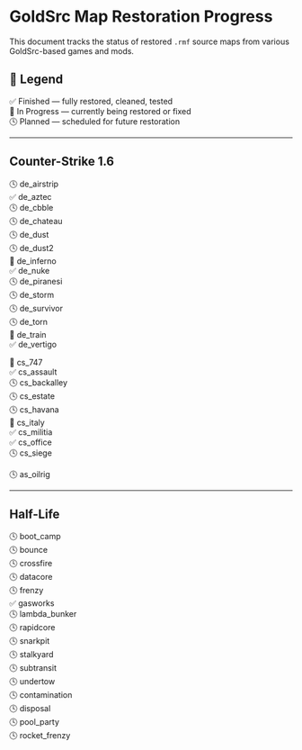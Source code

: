 # GoldSrc Map Restoration Progress

This document tracks the status of restored `.rmf` source maps from various GoldSrc-based games and mods.

## 📌 Legend

✅ Finished — fully restored, cleaned, tested  
🔵 In Progress — currently being restored or fixed  
🕓 Planned — scheduled for future restoration  

---

## Counter-Strike 1.6

🕓 de_airstrip  
✅ de_aztec  
🕓 de_cbble  
🕓 de_chateau  
🕓 de_dust  
🕓 de_dust2  
🔵 de_inferno  
✅ de_nuke  
🕓 de_piranesi  
🕓 de_storm  
🕓 de_survivor  
🕓 de_torn  
🔵 de_train  
✅ de_vertigo  

🔵 cs_747  
✅ cs_assault  
🕓 cs_backalley  
🕓 cs_estate  
🕓 cs_havana  
🔵 cs_italy  
✅ cs_militia  
✅ cs_office  
🕓 cs_siege  

🕓 as_oilrig  

---

## Half-Life

🕓 boot_camp  
🕓 bounce  
🕓 crossfire  
🕓 datacore  
🕓 frenzy  
✅ gasworks  
🕓 lambda_bunker  
🕓 rapidcore  
🕓 snarkpit  
🕓 stalkyard  
🕓 subtransit  
🕓 undertow  
🕓 contamination  
🕓 disposal  
🕓 pool_party  
🕓 rocket_frenzy  

